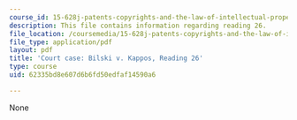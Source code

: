 ```yaml
---
course_id: 15-628j-patents-copyrights-and-the-law-of-intellectual-property-spring-2013
description: This file contains information regarding reading 26.
file_location: /coursemedia/15-628j-patents-copyrights-and-the-law-of-intellectual-property-spring-2013/62335bd8e607d6b6fd50edfaf14590a6_MIT15_628JS13_read26.pdf
file_type: application/pdf
layout: pdf
title: 'Court case: Bilski v. Kappos, Reading 26'
type: course
uid: 62335bd8e607d6b6fd50edfaf14590a6

---
```

None